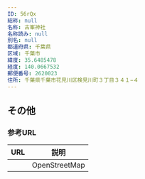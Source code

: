 ```yaml
---
ID: 56rQx
総称: null
名称: 古峯神社
名称読み: null
別名: null
都道府県: 千葉県
区域: 千葉市
緯度: 35.6485478
経度: 140.0667532
郵便番号: 2620023
住所: 千葉県千葉市花見川区検見川町３丁目３４１−４
---
```


## その他

### 参考URL

| URL | 説明          |
| --- | ------------- |
|     | OpenStreetMap |
